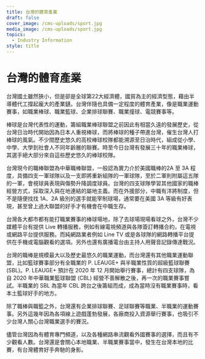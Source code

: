 ```yaml
---
title: 台灣的體育產業
draft: false
cover_image: /cms-uploads/sport.jpg
media_image: /cms-uploads/sport.jpg
topics:
  - Industry Information
style: title
---
```

# 台灣的體育產業

台灣國土雖然狹小，但是卻是全球第22大經濟體，國貿為主的經濟型態，藉由半導體代工撐起龐大的產業鏈。台灣伴隨也具備一定程度的體育產業，像是職業運動賽事，如職業棒球、職業籃球、企業排球聯賽、職業撞球、電競賽事等。

棒球是台灣代表性的運動，籌組職業棒球聯盟之前因此有相當久遠的發展歷史，從台灣日治時代開始因為日本人重視棒球，而將棒球的種子帶進台灣，催生台灣人打棒球的風氣。不少間歷史悠久的高校棒球校隊都能溯源至日治時代，組成從小學、中學、大學到社會人不同年齡層的聯賽。時至今日台灣有發展三十年的職業棒球，其選手絕大部分來自這些歷史悠久的棒球校隊。

台灣現今的職棒聯盟為中華職棒聯盟，一般認為實力介於美國職棒的2A 至 3A 程度，具備四支一軍球隊以及一支即將重新組隊的一軍球隊，至於二軍則附屬這五隊的一軍，會視球員表現與傷勢升降調度球員。台灣的四支球隊學習其他國家的職棒經營方式，採取深入與在地連結的屬地主義。而在外援部分，中職有洋將制度，但不是隨便找找 1A、2A 級別的選手就能宰制球場，通常要在美國 3A 等級有好表現，甚至曾上過大聯盟的好手才有機會在中職生存。

台灣各大都市都有能打職業賽事的棒球場地，除了去球場現場看球之外，台灣不少媒體平台有提供 Live 轉播服務，例如有線電視頻道與各隊簽訂轉播合約，在電視或網路平台提供服務。而純網路業者例如 Line TV 或是各球隊的網路轉播平台提供在手機或電腦觀看的選項。另外也還有廣播電台由主持人用聲音記錄傳達戰況。

台灣的職棒是規模最大以及歷史最悠久的職業運動，而台灣還有其他職業運動聯盟，比如籃球賽事部分有全職業的 P. LEAUGE+ 與半職業性質的超級籃球聯賽 (SBL)。P. LEAUGE+ 預計在 2020 年 12 月開始舉行賽事，總計有四支球隊，為自 2020 年中華職業籃球聯盟 (CBL) 經營不善解散之後，再一次的職業賽事嘗試。半職業的 SBL 為當年 CBL 跨台之後籌組而成，成為當時沒有職業賽事時，看本土籃球好手的地方。

除了職棒與職籃之外，台灣還有企業排球聯賽、足球聯賽等職業、半職業的運動賽事。另外這幾年因為各項線上遊戲蓬勃發展，各廠商投入資源舉行賽事，也吸引不少台灣人關心台灣職業選手的賽況。

儘管台灣因為有體育專門頻道，以及各種網路串流觀看外國賽事的選擇，而且有不少觀看人數。台灣還是會關心本地職業、半職業賽事當中，發生在台灣本地的比賽，有台灣體育好手奔馳的身影。